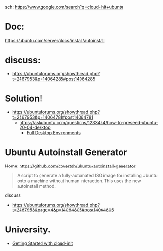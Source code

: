 sch: https://www.google.com/search?q=cloud-init+ubuntu

# Doc:
https://ubuntu.com/server/docs/install/autoinstall

# discuss:
- https://ubuntuforums.org/showthread.php?t=2467953&p=14064285#post14064285

# Solution!
- https://ubuntuforums.org/showthread.php?t=2467953&p=14064781#post14064781
  - https://askubuntu.com/questions/1233454/how-to-preseed-ubuntu-20-04-desktop
    - [Full Desktop Environments](https://help.ubuntu.com/community/ServerGUI#Full_Desktop_Environments)


# Ubuntu Autoinstall Generator
Home: https://github.com/covertsh/ubuntu-autoinstall-generator
>A script to generate a fully-automated ISO image for installing Ubuntu onto a machine without human interaction. This uses the new autoinstall method.

discuss:
- https://ubuntuforums.org/showthread.php?t=2467953&page=4&p=14064805#post14064805

# University.
- [Getting Started with cloud-init](https://youtu.be/exeuvgPxd-E)
